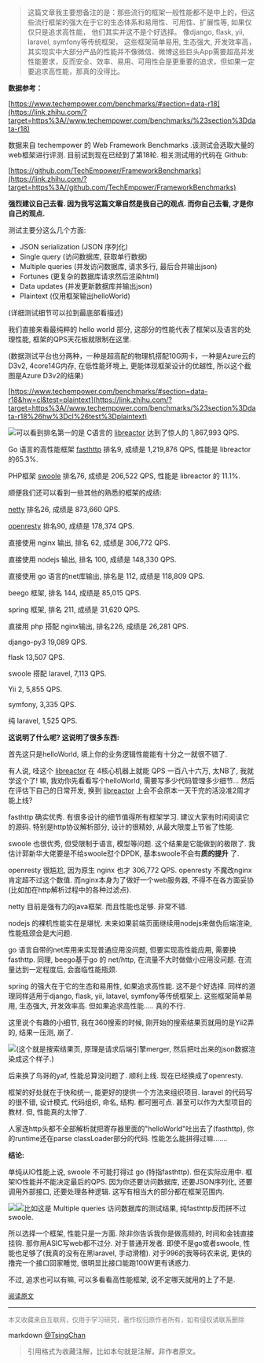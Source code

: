 

> 这篇文章我主要想备注的是：那些流行的框架一般性能都不是中上的，但这些流行框架的强大在于它的生态体系和易用性、可用性、扩展性等, 如果仅仅只是追求高性能， 他们其实并这不是个好选择。 像django, flask, yii, laravel, symfony等传统框架， 这些框架简单易用, 生态强大, 开发效率高，其实现实中大部分产品的性能并不像微信、微博这些巨头App需要超高并发性能要求，反而安全、效率、易用、可用性会是更重要的追求，但如果一定要追求高性能，那真的没得比。

  
**数据参考：**   
  
[https://www.techempower.com/benchmarks/#section=data-r18](https://link.zhihu.com/?target=https%3A//www.techempower.com/benchmarks/%23section%3Ddata-r18)   
  
数据来自 techempower 的 Web Framework Benchmarks .该测试会选取大量的web框架进行评测. 目前试到现在已经到了第18轮. 相关测试用的代码在 Github:

[https://github.com/TechEmpower/FrameworkBenchmarks](https://link.zhihu.com/?target=https%3A//github.com/TechEmpower/FrameworkBenchmarks)

**强烈建议自己去看. 因为我写这篇文章自然是我自己的观点. 而你自己去看, 才是你自己的观点.**

测试主要分这么几个方面:

- JSON serialization (JSON 序列化)
- Single query (访问数据库, 获取单行数据)
- Multiple queries (并发访问数据库, 请求多行, 最后合并输出json)
- Fortunes (更复杂的数据库请求然后渲染html)
- Data updates (并发更新数据库并输出json)
- Plaintext (仅用框架输出helloWorld)

(详细测试细节可以拉到最底部看描述)


我们直接来看最纯粹的 hello world 部分, 这部分的性能代表了框架以及语言的处理性能, 框架的QPS天花板就限制在这里.

  
(数据测试平台也分两种，一种是超高配的物理机搭配10G网卡，一种是Azure云的D3v2, 4core14G内存, 在低性能环境上, 更能体现框架设计的优越性, 所以这个截图是Azure D3v2的结果)

[https://www.techempower.com/benchmarks/#section=data-r18&hw=cl&test=plaintext](https://link.zhihu.com/?target=https%3A//www.techempower.com/benchmarks/%23section%3Ddata-r18%26hw%3Dcl%26test%3Dplaintext)

![](https://pic3.zhimg.com/50/v2-ab3252b91d1f3a796d4c99ac6d02b019_hd.jpg)可以看到排名第一的是 C语言的 [libreactor](https://link.zhihu.com/?target=https%3A//github.com/TechEmpower/FrameworkBenchmarks/tree/master/frameworks/C/libreactor) 达到了惊人的 1,867,993 QPS.

Go 语言的高性能框架 [fasthttp](https://link.zhihu.com/?target=https%3A//github.com/TechEmpower/FrameworkBenchmarks/tree/master/frameworks/Go/fasthttp) 排名9, 成绩是 1,219,876 QPS, 性能是 libreactor 的65.3%.

PHP框架 [swoole](https://link.zhihu.com/?target=https%3A//github.com/TechEmpower/FrameworkBenchmarks/tree/master/frameworks/PHP/swoole) 排名76, 成绩是 206,522 QPS, 性能是 libreactor 的 11.1%.

顺便我们还可以看到一些其他的熟悉的框架的成绩:

[netty](https://link.zhihu.com/?target=https%3A//github.com/TechEmpower/FrameworkBenchmarks/tree/master/frameworks/Java/netty) 排名26, 成绩是 873,660 QPS.

[openresty](https://link.zhihu.com/?target=https%3A//github.com/TechEmpower/FrameworkBenchmarks/tree/master/frameworks/Lua/openresty) 排名90, 成绩是 178,374 QPS.

直接使用 nginx 输出, 排名 62, 成绩是 306,772 QPS.

直接使用 nodejs 输出, 排名 100, 成绩是 148,330 QPS.

直接使用 go 语言的net库输出, 排名是 112, 成绩是 118,809 QPS.

beego 框架, 排名 144, 成绩是 85,015 QPS.

spring 框架, 排名 211, 成绩是 31,620 QPS.

直接用 php 搭配 nginx输出, 排名226, 成绩是 26,281 QPS.

django-py3 19,089 QPS.

flask 13,507 QPS.

swoole 搭配 laravel, 7,113 QPS.

Yii 2, 5,855 QPS.

symfony, 3,335 QPS.

纯 laravel, 1,525 QPS.



**这说明了什么呢? 这说明了很多东西:**

首先这只是helloWorld, 填上你的业务逻辑性能能有十分之一就很不错了.

有人说, 哇这个 [libreactor](https://link.zhihu.com/?target=https%3A//github.com/TechEmpower/FrameworkBenchmarks/tree/master/frameworks/C/libreactor) 在 4核心机器上就能 QPS 一百八十六万, 太NB了, 我就学这个了! 嘛, 我劝你先看看写个helloWorld, 需要写多少代码管理多少细节... 然后在评估下自己的日常开发, 换到 [libreactor](https://link.zhihu.com/?target=https%3A//github.com/TechEmpower/FrameworkBenchmarks/tree/master/frameworks/C/libreactor) 上会不会原本一天干完的活没准2周才能上线?

fasthttp 确实优秀. 有很多设计的细节值得所有框架学习. 建议大家有时间阅读它的源码. 特别是http协议解析部分, 设计的很精妙, 从最大限度上节省了性能.

swoole 也很优秀, 但受限制于语言, 模型等问题. 这个结果是它能做到的极限了. 我估计郭新华大佬要是不给swoole怼个DPDK, 基本swoole不会有**质的提升** 了.

openresty 很尴尬, 因为原生 nginx 也才 306,772 QPS. openresty 不魔改nginx 肯定超不过这个数值. 而nginx本身为了做好一个web服务器, 不得不在各方面妥协(比如加在http解析过程中的各种过滤点).

netty 目前是强有力的java框架. 而且性能也足够. 非常不错.

nodejs 的裸机性能实在是堪忧. 未来如果前端页面继续用nodejs来做伪后端渲染, 性能瓶颈会是大问题.  
  
go 语言自带的net库用来实现普通应用没问题, 但要实现高性能应用, 需要换fasthttp. 同理, beego基于go 的 net/http, 在流量不大时做做小应用没问题. 在流量达到一定程度后, 会面临性能瓶颈.

spring 的强大在于它的生态和易用性, 如果追求高性能. 这不是个好选择. 同样的道理同样适用于django, flask, yii, latavel, symfony等传统框架上. 这些框架简单易用, 生态强大, 开发效率高. 但如果追求高性能..... 真的不行.

这里说个有趣的小细节, 我在360搜索的时候, 刚开始的搜索结果页就用的是Yii2弄的, 结果一压测, 崩了.

![](https://pic3.zhimg.com/50/v2-759f368d3b80f365794b980a4d8c9f55_hd.jpg)(这个就是搜索结果页, 原理是请求后端引擎merger, 然后把吐出来的json数据渲染成这个样子.)

后来换了鸟哥的yaf, 性能总算没问题了. 顺利上线. 现在已经换成了openresty.

框架的好处就在于快和统一, 能更好的提供一个方法来组织项目. laravel 的代码写的很不错, 设计模式, 代码组织, 命名, 结构. 都可圈可点. 甚至可以作为大型项目的教材. 但, 性能真的太惨了.

人家连http头都不全部解析就把寄存器里面的"helloWorld"吐出去了(fasthttp), 你的runtime还在parse classLoader部分的代码. 性能怎么能拼得过嘛.......



**结论:**

单纯从IO性能上说, swoole 不可能打得过 go (特指fasthttp). 但在实际应用中. 框架IO性能并不能决定最后的QPS. 因为你还要访问数据库, 还要JSON序列化, 还要调用外部接口, 还要处理各种逻辑. 这写有相当大的部分都在框架范围内.

![](https://pic3.zhimg.com/50/v2-9fb987da8f0c2bc1efe2932728a704bc_hd.jpg)![](https://pic1.zhimg.com/50/v2-7836b985075df3d75279150837514919_hd.jpg)比如这是 Multiple queries 访问数据库的测试结果, 纯fasthttp反而拼不过 swoole.

所以选择一个框架, 性能只是一方面. 除非你告诉我你是做高频的, 时间和金钱直接挂钩. 那你用ASIC写web都不过分. 对于普通开发者. 即使不是go或者swoole, 性能也足够了(我真的没有在黑laravel, 手动滑稽). 对于996的我等码农来说, 更快的撸完一个接口回家睡觉, 很明显比接口能跑100W更有诱惑力.

不过, 追求也可以有嘛, 可以多看看高性能框架, 说不定哪天就用的上了不是.



<font size=2 color=grey>[阅读原文](https://www.zhihu.com/question/346571485/answer/838398506)</font>


----
<font size=2 color='grey'>本文收藏来自互联网，仅用于学习研究，著作权归原作者所有，如有侵权请联系删除</font>

markdown [@TsingChan](http://www.9ong.com/) 

> 引用格式为收藏注解，比如本句就是注解，非作者原文。
